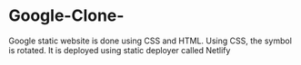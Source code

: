 # Google-Clone-
Google static website is done using CSS and HTML. Using CSS, the symbol is rotated. It is deployed using static deployer called Netlify
